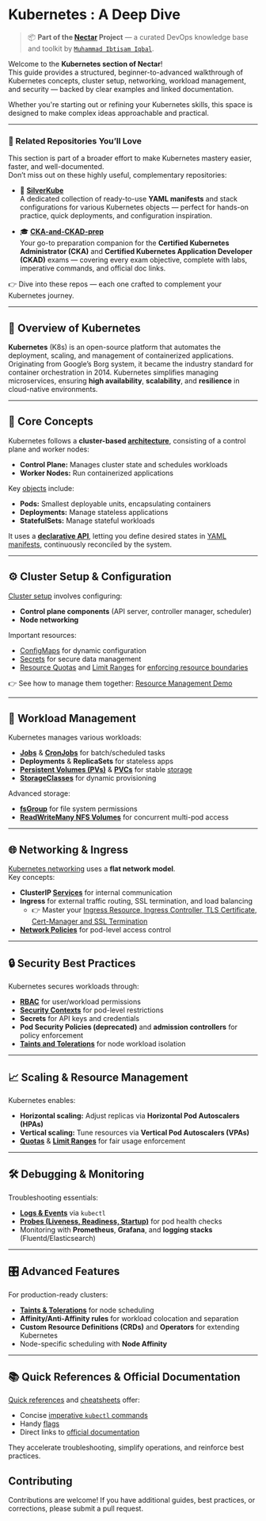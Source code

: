 # Kubernetes : A Deep Dive 

> 📦 **Part of the [Nectar](https://github.com/ibtisam-iq/nectar) Project** — a curated DevOps knowledge base and toolkit by [`Muhammad Ibtisam Iqbal`](https://www.linkedin.com/in/ibtisam-iq/).

Welcome to the **Kubernetes section of Nectar**!  
This guide provides a structured, beginner-to-advanced walkthrough of Kubernetes concepts, cluster setup, networking, workload management, and security — backed by clear examples and linked documentation.

Whether you're starting out or refining your Kubernetes skills, this space is designed to make complex ideas approachable and practical.

---

### 📂 Related Repositories You’ll Love

This section is part of a broader effort to make Kubernetes mastery easier, faster, and well-documented.  
Don’t miss out on these highly useful, complementary repositories:

- 🌿 **[SilverKube](https://github.com/ibtisam-iq/SilverKube)**  
  A dedicated collection of ready-to-use **YAML manifests** and stack configurations for various Kubernetes objects — perfect for hands-on practice, quick deployments, and configuration inspiration.

- 🎓 **[CKA-and-CKAD-prep](https://github.com/ibtisam-iq/CKA-and-CKAD-prep)**  
  Your go-to preparation companion for the **Certified Kubernetes Administrator (CKA)** and **Certified Kubernetes Application Developer (CKAD)** exams — covering every exam objective, complete with labs, imperative commands, and official doc links.

👉 Dive into these repos — each one crafted to complement your Kubernetes journey.

---

## 🌱 Overview of Kubernetes

**Kubernetes** (K8s) is an open-source platform that automates the deployment, scaling, and management of containerized applications. Originating from Google’s Borg system, it became the industry standard for container orchestration in 2014. Kubernetes simplifies managing microservices, ensuring **high availability**, **scalability**, and **resilience** in cloud-native environments.

---

## 🤩 Core Concepts

Kubernetes follows a **cluster-based [architecture](./01-core-concepts/architecture.md)**, consisting of a control plane and worker nodes:
- **Control Plane:** Manages cluster state and schedules workloads  
- **Worker Nodes:** Run containerized applications  

Key [objects](./01-core-concepts/objects.md) include:
- **Pods:** Smallest deployable units, encapsulating containers  
- **Deployments:** Manage stateless applications  
- **StatefulSets:** Manage stateful workloads  

It uses a **[declarative API](./01-core-concepts/declarative-api-process.md)**, letting you define desired states in [YAML manifests](https://github.com/ibtisam-iq/nectar/tree/main/yaml), continuously reconciled by the system.

---

## ⚙️ Cluster Setup & Configuration

[Cluster setup](./00-cluster-setup/README.md) involves configuring:
- **Control plane components** (API server, controller manager, scheduler)  
- **Node networking**  

Important resources:
- [ConfigMaps](./06-resource-management/configmap-guide.md) for dynamic configuration  
- [Secrets](./06-resource-management/secret-guide.md) for secure data management  
- [Resource Quotas](./06-resource-management/resource-quota-guide.md) and [Limit Ranges](./06-resource-management/limit-range-guide.md) for [enforcing resource boundaries](./06-resource-management/limitrange-resourcequota-together.md) 

👉 See how to manage them together: [Resource Management Demo](./06-resource-management/limitrange-resourcequota-demo.md)

---

## 🚀 Workload Management

Kubernetes manages various workloads:
- **[Jobs](./09-workloads/jobs-guide.md)** & **[CronJobs](./09-workloads/cron-job-guide.md)** for batch/scheduled tasks  
- **Deployments** & **ReplicaSets** for stateless apps  
- **[Persistent Volumes (PVs)](./04-storage/pv-guide.md)** & **[PVCs](./04-storage/pvc-guide.md)** for stable [storage](./04-storage/README.md)
- **[StorageClasses](./04-storage/storage-class.md)** for dynamic provisioning  

Advanced storage:
- **[fsGroup](./07-security/fsGroup.md)** for file system permissions  
- **[ReadWriteMany NFS Volumes](./04-storage/rwx-nfs-volume.md)** for concurrent multi-pod access  

---

## 🌐 Networking & Ingress

[Kubernetes networking](./03-networking/networking-in-k8s.md) uses a **flat network model**.  
Key concepts:
- **ClusterIP [Services](./03-networking/services-guide.md)** for internal communication  
- **Ingress** for external traffic routing, SSL termination, and load balancing
    - 👉 Master your [Ingress Resource, Ingress Controller, TLS Certificate, Cert-Manager and SSL Termination](./03-networking/k8s-https-guide.md)
- **[Network Policies](./03-networking/network-policy-guide.md)** for pod-level access control  

---

## 🔒 Security Best Practices

Kubernetes secures workloads through:
- **[RBAC](./07-security/rbac.md)** for user/workload permissions  
- **[Security Contexts](./07-security/securityContext.md)** for pod-level restrictions  
- **Secrets** for API keys and credentials  
- **Pod Security Policies (deprecated)** and **admission controllers** for policy enforcement  
- **[Taints and Tolerations](./05-scheduling-and-affinity/taints-affinity-guide-a.md)** for node workload isolation  

---

## 📈 Scaling & Resource Management

Kubernetes enables:
- **Horizontal scaling:** Adjust replicas via **Horizontal Pod Autoscalers (HPAs)**  
- **Vertical scaling:** Tune resources via **Vertical Pod Autoscalers (VPAs)**  
- **[Quotas](./06-resource-management/resource-quota-guide.md)** & **[Limit Ranges](./06-resource-management/limit-range-guide.md)** for fair usage enforcement  

---

## 🛠️ Debugging & Monitoring

Troubleshooting essentials:
- **[Logs & Events](./02-cli-operations/kubectl-logs.md)** via `kubectl`  
- **[Probes (Liveness, Readiness, Startup)](./08-debugging-monitoring/probes-case-studies.md)** for pod health checks  
- Monitoring with **Prometheus**, **Grafana**, and **logging stacks** (Fluentd/Elasticsearch)

---

## 🎛️ Advanced Features

For production-ready clusters:
- **[Taints & Tolerations](./05-scheduling-and-affinity/taints-affinity-guide-b.md)** for node scheduling  
- **Affinity/Anti-Affinity rules** for workload colocation and separation  
- **Custom Resource Definitions (CRDs)** and **Operators** for extending Kubernetes  
- Node-specific scheduling with **Node Affinity**  

---

## 📚 Quick References & Official Documentation

[Quick references](./10-references/quick-reference.md) and [cheatsheets](./10-references/k8sCheatSheat.md) offer:
- Concise [imperative `kubectl` commands](./10-references/imperative-commands.md)  
- Handy [flags](./02-cli-operations/kubectl-flags.md)  
- Direct links to [official documentation](./10-references/docs.md)  

They accelerate troubleshooting, simplify operations, and reinforce best practices.

## Contributing

Contributions are welcome! If you have additional guides, best practices, or corrections, please submit a pull request.


